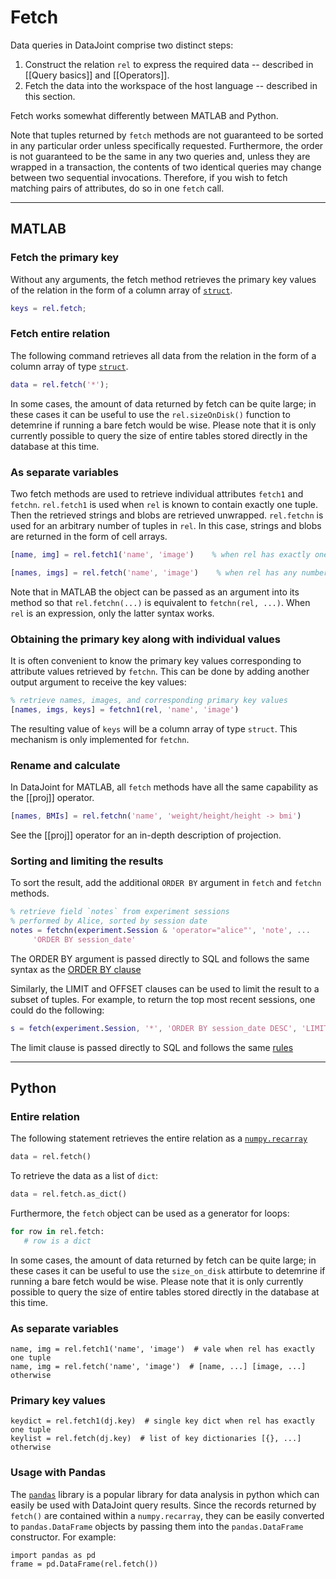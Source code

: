 # Fetch

Data queries in DataJoint comprise two distinct steps:

1. Construct the relation `rel` to express the required data -- described in [[Query basics]] and [[Operators]].
2. Fetch the data into the workspace of the host language -- described in this section.

Fetch works somewhat differently between MATLAB and Python.

Note that tuples returned by `fetch` methods are not guaranteed to be sorted in any particular order unless specifically requested. Furthermore, the order is not guaranteed to be the same in any two queries and, unless they are wrapped in a transaction, the contents of two identical queries may change between two sequential invocations.  Therefore, if you wish to fetch matching pairs of attributes, do so in one `fetch` call.

---

## MATLAB
### Fetch the primary key
Without any arguments, the fetch method retrieves the primary key values of the relation in the form of a column array of [`struct`](https://www.mathworks.com/help/matlab/ref/struct.html). 
```matlab
keys = rel.fetch;
```

### Fetch entire relation
The following command retrieves all data from the relation in the form of a column array of type [`struct`](https://www.mathworks.com/help/matlab/ref/struct.html).

```matlab
data = rel.fetch('*');
```

In some cases, the amount of data returned by fetch can be quite
large; in these cases it can be useful to use the ```rel.sizeOnDisk()```
function to detemrine if running a bare fetch would be wise.  Please
note that it is only currently possible to query the size of entire
tables stored directly in the database at this time.

### As separate variables 
Two fetch methods are used to retrieve individual attributes `fetch1` and `fetchn`.  `rel.fetch1` is used when `rel` is known to contain exactly one tuple. Then the retrieved strings and blobs are retrieved unwrapped. `rel.fetchn` is used for an arbitrary number of tuples in `rel`.  In this case, strings and blobs are returned in the form of cell arrays.

```matlab
[name, img] = rel.fetch1('name', 'image')    % when rel has exactly one tuple

[names, imgs] = rel.fetch('name', 'image')    % when rel has any number of tuples
```

Note that in MATLAB the object can be passed as an argument into its method so that `rel.fetchn(...)` is equivalent to `fetchn(rel, ...)`.  When `rel` is an expression, only the latter syntax works. 

### Obtaining the primary key along with individual values
It is often convenient to know the primary key values corresponding to attribute values retrieved by `fetchn`.  This can be done by adding another output argument to receive the key values:
```matlab
% retrieve names, images, and corresponding primary key values
[names, imgs, keys] = fetchn1(rel, 'name', 'image')   
```
The resulting value of `keys` will be a column array of type `struct`.  This mechanism is only implemented for `fetchn`. 

### Rename and calculate
In DataJoint for MATLAB, all `fetch` methods have all the same capability as the [[proj]] operator.  

```matlab
[names, BMIs] = rel.fetchn('name', 'weight/height/height -> bmi')
```

See the [[proj]] operator for an in-depth description of projection.


### Sorting and limiting the results
To sort the result, add the additional `ORDER BY` argument in `fetch` and `fetchn` methods. 
```matlab
% retrieve field `notes` from experiment sessions 
% performed by Alice, sorted by session date
notes = fetchn(experiment.Session & 'operator="alice"', 'note', ...
     'ORDER BY session_date'
```

The ORDER BY argument is passed directly to SQL and follows the same syntax as the [ORDER BY clause](https://dev.mysql.com/doc/refman/5.7/en/order-by-optimization.html)

Similarly, the LIMIT and OFFSET clauses can be used to limit the result to a subset of tuples.  For example, to return the top most recent sessions, one could do the following:
```matlab
s = fetch(experiment.Session, '*', 'ORDER BY session_date DESC', 'LIMIT 5')
```

The limit clause is passed directly to SQL and follows the same [rules](https://dev.mysql.com/doc/refman/5.7/en/select.html)

----

## Python
### Entire relation
The following statement retrieves the entire relation as a [`numpy.recarray`](https://docs.scipy.org/doc/numpy/reference/generated/numpy.recarray.html)

```python
data = rel.fetch()
```

To retrieve the data as a list of `dict`:
```python
data = rel.fetch.as_dict()
```

Furthermore, the `fetch` object can be used as a generator for loops:
```python
for row in rel.fetch:
   # row is a dict
```

In some cases, the amount of data returned by fetch can be quite
large; in these cases it can be useful to use the ```size_on_disk```
attirbute to detemrine if running a bare fetch would be wise. Please note
that it is only currently possible to query the size of entire tables
stored directly in the database at this time.

### As separate variables 

```
name, img = rel.fetch1('name', 'image')  # vale when rel has exactly one tuple
name, img = rel.fetch('name', 'image')  # [name, ...] [image, ...] otherwise
```

### Primary key values

```
keydict = rel.fetch1(dj.key)  # single key dict when rel has exactly one tuple
keylist = rel.fetch(dj.key)  # list of key dictionaries [{}, ...] otherwise
```

### Usage with Pandas


The [`pandas`](http://pandas.pydata.org/) library is a popular
library for data analysis in python which can easily be used with
DataJoint query results.  Since the records returned by ```fetch()```
are contained within a ```numpy.recarray```, they can be easily
converted to ```pandas.DataFrame``` objects by passing them into
the ```pandas.DataFrame``` constructor. For example:

```
import pandas as pd
frame = pd.DataFrame(rel.fetch())
```
